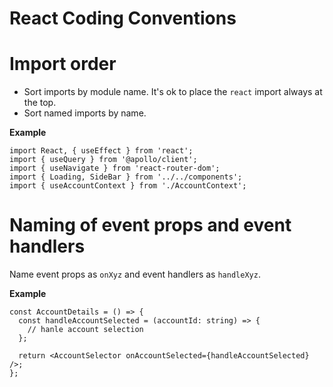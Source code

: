 # React Coding Conventions

# Import order

- Sort imports by module name. It's ok to place the `react` import always at the
  top.
- Sort named imports by name.

**Example**

```tsx
import React, { useEffect } from 'react';
import { useQuery } from '@apollo/client';
import { useNavigate } from 'react-router-dom';
import { Loading, SideBar } from '../../components';
import { useAccountContext } from './AccountContext';
```

# Naming of event props and event handlers

Name event props as `onXyz` and event handlers as `handleXyz`.

**Example**

```tsx
const AccountDetails = () => {
  const handleAccountSelected = (accountId: string) => {
    // hanle account selection
  };

  return <AccountSelector onAccountSelected={handleAccountSelected} />;
};
```
